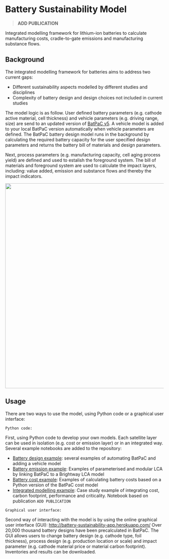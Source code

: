 # Battery Sustainability Model
> **ADD PUBLICATION**


Integrated modelling framework for lithium-ion batteries to calculate manufacturing costs, cradle-to-gate emissions and manufacturing substance flows.

## Background
The integrated modelling framework for batteries aims to address two current gaps:
* Different sustainability aspects modelled by different studies and disciplines
 * Complexity of battery design and design choices not included in current studies

The model logic is as follow. User defined battery parameters (e.g. cathode active material, cell thickness) and vehicle parameters (e.g. driving range, size) are send to an updated version of [BatPaC v5](https://www.anl.gov/cse/batpac-model-software). A vehicle model is added to your local BatPaC version automatically when vehicle parameters are defined. The BatPaC battery design model runs in the background by calculating the required battery capacity for the user specified design parameters and returns the battery bill of materials and design parameters. 

Next, process parameters (e.g. manufacturing capacity, cell aging process yield) are defined and used to estalish the foreground system. The bill of materials and foreground system are used to calculate the impact layers, including: value added, emission and substance flows and thereby the impact indicators. 


<p align="center">
<img src="https://github.com/jbaars2/Batt_Sust_Model/blob/main/docs/battery_model_overview.jpg" width="650">
</p>


## Usage

There are two ways to use the model, using Python code or a graphical user interface: <br>

`Python code:` <br>

First, using Python code to develop your own models. Each satellite layer can be used in isolation (e.g. cost or emission layer) or in an integrated way. Several example notebooks are added to the repository:
* [Battery design example](https://github.com/jbaars2/Batt_Sust_Model/blob/main/example%20notebooks/Battery%20design/Example%20notebook%20battery%20design.ipynb): several examples of automating BatPaC and adding a vehicle model
* [Battery emission example](https://github.com/jbaars2/Batt_Sust_Model/blob/main/example%20notebooks/Battery%20emissions/Example%20LCA%20notebook.ipynb): Examples of parameterised and modular LCA by linking BatPaC to a Brightway LCA model
* [Battery cost example](https://github.com/jbaars2/Batt_Sust_Model/tree/main/example%20notebooks/Battery%20cost): Examples of calculating battery costs based on a Python version of the BatPaC cost model
* [Integrated modelling example](https://github.com/jbaars2/Batt_Sust_Model/tree/main/example%20notebooks/Example%20publication%20-%20integrated%20modelling): Case study example of integrating cost, carbon footprint, performance and criticality. Notebook based on publication `ADD PUBLICATION`

`Graphical user interface:`<br>

Second way of interacting with the model is by using the online graphical user interface (GUI):
http://battery-sustainability-app.herokuapp.com/
Over 20,000 thousand battery designs have been precalculated in BatPaC. The GUI allows users to change battery design (e.g. cathode type, foil thickness), process design (e.g. production location or scale) and impact parameter (e.g. cathode material price or material carbon footprint). Inventories and results can be downloaded. 
